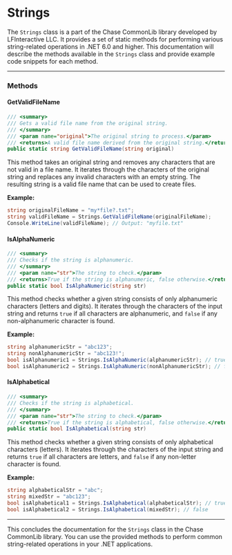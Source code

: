 # Strings

The `Strings` class is a part of the Chase CommonLib library developed by LFInteractive LLC. It provides a set of static methods for performing various string-related operations in .NET 6.0 and higher. This documentation will describe the methods available in the `Strings` class and provide example code snippets for each method.

***

### Methods

#### GetValidFileName

```csharp
/// <summary>
/// Gets a valid file name from the original string.
/// </summary>
/// <param name="original">The original string to process.</param>
/// <returns>A valid file name derived from the original string.</returns>
public static string GetValidFileName(string original)
```

This method takes an original string and removes any characters that are not valid in a file name. It iterates through the characters of the original string and replaces any invalid characters with an empty string. The resulting string is a valid file name that can be used to create files.

**Example:**

```csharp
string originalFileName = "my*file?.txt";
string validFileName = Strings.GetValidFileName(originalFileName);
Console.WriteLine(validFileName); // Output: "myfile.txt"
```

#### IsAlphaNumeric

```csharp
/// <summary>
/// Checks if the string is alphanumeric.
/// </summary>
/// <param name="str">The string to check.</param>
/// <returns>True if the string is alphanumeric, false otherwise.</returns>
public static bool IsAlphaNumeric(string str)
```

This method checks whether a given string consists of only alphanumeric characters (letters and digits). It iterates through the characters of the input string and returns `true` if all characters are alphanumeric, and `false` if any non-alphanumeric character is found.

**Example:**

```csharp
string alphanumericStr = "abc123";
string nonAlphanumericStr = "abc123!";
bool isAlphanumeric1 = Strings.IsAlphaNumeric(alphanumericStr); // true
bool isAlphanumeric2 = Strings.IsAlphaNumeric(nonAlphanumericStr); // false
```

#### IsAlphabetical

```csharp
/// <summary>
/// Checks if the string is alphabetical.
/// </summary>
/// <param name="str">The string to check.</param>
/// <returns>True if the string is alphabetical, false otherwise.</returns>
public static bool IsAlphabetical(string str)
```

This method checks whether a given string consists of only alphabetical characters (letters). It iterates through the characters of the input string and returns `true` if all characters are letters, and `false` if any non-letter character is found.

**Example:**

```csharp
string alphabeticalStr = "abc";
string mixedStr = "abc123";
bool isAlphabetical1 = Strings.IsAlphabetical(alphabeticalStr); // true
bool isAlphabetical2 = Strings.IsAlphabetical(mixedStr); // false
```

***

This concludes the documentation for the `Strings` class in the Chase CommonLib library. You can use the provided methods to perform common string-related operations in your .NET applications.
